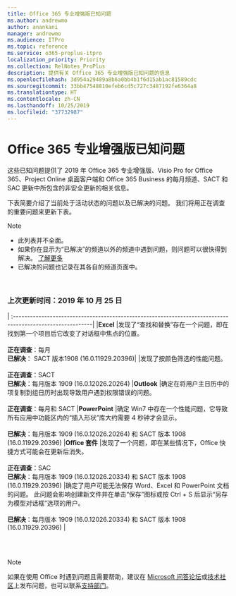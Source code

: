 ```yaml
---
title: Office 365 专业增强版已知问题
ms.author: andrewmo
author: anankani
manager: andrewmo
ms.audience: ITPro
ms.topic: reference
ms.service: o365-proplus-itpro
localization_priority: Priority
ms.collection: RelNotes_ProPlus
description: 提供有关 Office 365 专业增强版已知问题的信息
ms.openlocfilehash: 3d954a29489a8b6a0bb4b1f6d15ab1ac81589cdc
ms.sourcegitcommit: 33bb47548810efeb6cd5c727c3487192fe6364a8
ms.translationtype: HT
ms.contentlocale: zh-CN
ms.lasthandoff: 10/25/2019
ms.locfileid: "37732987"
---
```

# <a name="office-365-proplus-known-issues"></a>Office 365 专业增强版已知问题

这些已知问题提供了 2019 年 Office 365 专业增强版、Visio Pro for Office 365、Project Online 桌面客户端和 Office 365 Business 的每月频道、SACT 和 SAC 更新中所包含的非安全更新的相关信息。

下表简要介绍了当前处于活动状态的问题以及已解决的问题。  我们将用正在调查的重要问题来更新下表。

> [!NOTE]
>- 此列表并不全面。
>- 如果你在显示为“已解决”的频道以外的频道中遇到问题，则问题可以很快得到解决。 [了解更多](https://docs.microsoft.com/zh-CN/DeployOffice/overview-of-update-channels-for-office-365-proplus#BKMK_SAC)
>- 已解决的问题也记录在其各自的频道页面中。

<br>

### <a name="last-updated-october-25-2019"></a>上次更新时间：2019 年 10 月 25 日

|
:----------------------------------------------------------------------------------------------------------|
|**Excel**
|发现了“查找和替换”存在一个问题，即在找到第一个项目后它改变了对话框中焦点的位置。 <br><br> **正在调查**：每月 <br>**已解决**： SACT 版本1908 (16.0.11929.20396)|
|发现了按颜色筛选的性能问题。 <br><br> **正在调查**：SACT <br>**已解决**：每月版本 1909 (16.0.12026.20264)
|**Outlook**
|确定在将用户主日历中的项复制到组日历时出现导致用户遇到权限错误的问题。 <br><br> **正在调查**：每月和 SACT
|**PowerPoint**
|确定 Win7 中存在一个性能问题，它导致所有应用中功能区内的“插入形状”库大约需要 4 秒钟才会显示。<br><br> **已解决**：每月版本 1909 (16.0.12026.20264) 和 SACT 版本 1908 (16.0.11929.20396)
|**Office 套件**
|发现了一个问题，即在某些情况下，Office 快捷方式可能会在更新后消失。<br><br> **正在调查**：SAC<br> **已解决**：每月版本 1909 (16.0.12026.20334) 和 SACT 版本 1908 (16.0.11929.20396)
|确定了用户可能无法保存 Word、Excel 和 PowerPoint 文档的问题。  此问题会影响创建新文件并在单击“保存”图标或按 Ctrl + S 后显示“另存为模型对话框”选项的用户。<br><br> **已解决**：每月版本 1909 (16.0.12026.20334) 和 SACT 版本 1908 (16.0.11929.20396)
|



<br>
<br>

> [!NOTE]
> 如果在使用 Office 时遇到问题且需要帮助，建议在 [Microsoft 问答论坛](https://answers.microsoft.com/)或[技术社区](https://techcommunity.microsoft.com/)上发布问题，也可以联系[支持部门](https://support.microsoft.com/contactus)。
